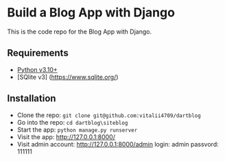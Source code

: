 # Build a Blog App with Django

This is the code repo for the Blog App with Django.

## Requirements

- [Python v3.10+](https://www.python.org/)
- [SQlite v3] (https://www.sqlite.org/)

## Installation

- Clone the repo: `git clone git@github.com:vitalii4709/dartblog`
- Go into the repo: `cd dartblog\siteblog`
- Start the app: `python manage.py runserver`
- Visit the app: <http://127.0.0.1:8000/>
- Visit admin account: <http://127.0.0.1:8000/admin>
	login: admin
	passvord: 111111
